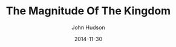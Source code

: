---
layout: post
passage: Mark 4:21-34	
title: The Magnitude Of The Kingdom
author: John Hudson
date: 2014-11-30
categories: Mark
---